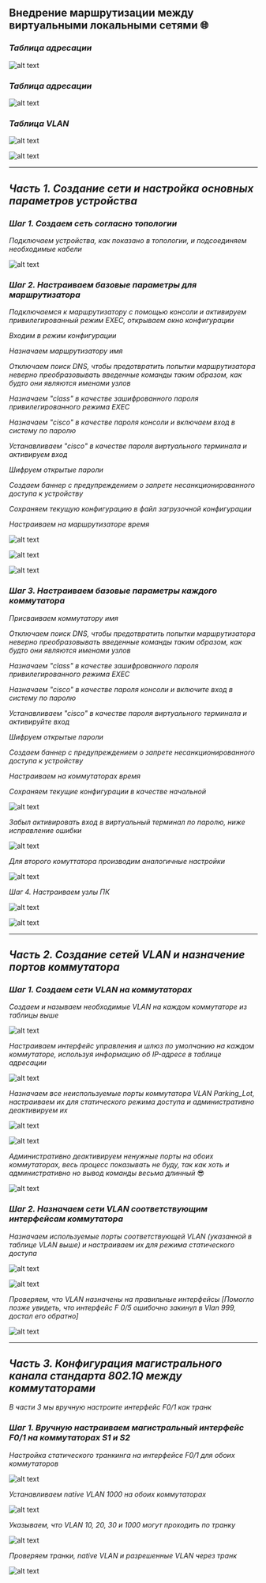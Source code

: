 ## Внедрение маршрутизации между виртуальными локальными сетями 🌐

### *Таблица адресации*

![alt text](https://github.com/Eliminir/OTUSLABS/blob/Labs/LAB6/1.JPG)

### *Таблица адресации*

![alt text](https://github.com/Eliminir/OTUSLABS/blob/Labs/LAB6/2.JPG)

### *Таблица VLAN*

![alt text](https://github.com/Eliminir/OTUSLABS/blob/Labs/LAB6/3.JPG)

![alt text](https://github.com/Eliminir/OTUSLABS/blob/Labs/LAB6/4.JPG)

___

## *Часть 1. Создание сети и настройка основных параметров устройства*

### *Шаг 1. Создаем сеть согласно топологии*

*Подключаем устройства, как показано в топологии, и подсоединяем необходимые кабели*

![alt text](https://github.com/Eliminir/OTUSLABS/blob/Labs/LAB6/5.JPG)

### *Шаг 2. Настраиваем базовые параметры для маршрутизатора*

*Подключаемся к маршрутизатору с помощью консоли и активируем привилегированный режим EXEC, открываем окно конфигурации*

*Входим в режим конфигурации*

*Назначаем маршрутизатору имя*

*Отключаем поиск DNS, чтобы предотвратить попытки маршрутизатора неверно преобразовывать введенные команды таким образом, как будто они являются именами узлов*

*Назначаем "class" в качестве зашифрованного пароля привилегированного режима EXEC*

*Назначаем "cisco" в качестве пароля консоли и включаем вход в систему по паролю*

*Устанавливаем "cisco" в качестве пароля виртуального терминала и активируем вход*

*Шифруем открытые пароли*

*Создаем баннер с предупреждением о запрете несанкционированного доступа к устройству*

*Сохраняем текущую конфигурацию в файл загрузочной конфигурации*

*Настраиваем на маршрутизаторе время*

![alt text](https://github.com/Eliminir/OTUSLABS/blob/Labs/LAB6/6.JPG)

![alt text](https://github.com/Eliminir/OTUSLABS/blob/Labs/LAB6/7.JPG)

![alt text](https://github.com/Eliminir/OTUSLABS/blob/Labs/LAB6/8.JPG)

### *Шаг 3. Настраиваем базовые параметры каждого коммутатора*

*Присваиваем коммутатору имя*

*Отключаем поиск DNS, чтобы предотвратить попытки маршрутизатора неверно преобразовывать введенные команды таким образом, как будто они являются именами узлов*

*Назначаем "class" в качестве зашифрованного пароля привилегированного режима EXEC*

*Назначаем "cisco" в качестве пароля консоли и включите вход в систему по паролю*

*Устанавливаем "cisco" в качестве пароля виртуального терминала и активируйте вход*

*Шифруем открытые пароли*

*Создаем баннер с предупреждением о запрете несанкционированного доступа к устройству*

*Настраиваем на коммутаторах время*

*Сохраняем текущие конфигурации в качестве начальной*

![alt text](https://github.com/Eliminir/OTUSLABS/blob/Labs/LAB6/9.JPG)

*Забыл активировать вход в виртуальный терминал по паролю, ниже исправление ошибки*

![alt text](https://github.com/Eliminir/OTUSLABS/blob/Labs/LAB6/10.JPG)

*Для второго комуттатора производим аналогичные настройки*

![alt text](https://github.com/Eliminir/OTUSLABS/blob/Labs/LAB6/11.JPG)

*Шаг 4. Настраиваем узлы ПК*

![alt text](https://github.com/Eliminir/OTUSLABS/blob/Labs/LAB6/12.JPG)

![alt text](https://github.com/Eliminir/OTUSLABS/blob/Labs/LAB6/13.JPG)
____

 ## *Часть 2. Создание сетей VLAN и назначение портов коммутатора*

### *Шаг 1. Создаем сети VLAN на коммутаторах*

*Создаем и называем необходимые VLAN на каждом коммутаторе из таблицы выше*

![alt text](https://github.com/Eliminir/OTUSLABS/blob/Labs/LAB6/14.JPG)



*Настраиваем интерфейс управления и шлюз по умолчанию на каждом коммутаторе, используя информацию об IP-адресе в таблице адресации*

![alt text](https://github.com/Eliminir/OTUSLABS/blob/Labs/LAB6/15.JPG)

*Назначаем все неиспользуемые порты коммутатора VLAN Parking_Lot, настраиваем их для статического режима доступа и административно деактивируем их*

![alt text](https://github.com/Eliminir/OTUSLABS/blob/Labs/LAB6/17.JPG)

![alt text](https://github.com/Eliminir/OTUSLABS/blob/Labs/LAB6/18.JPG)

*Административно деактивируем ненужные порты на обоих коммутаторах, весь процесс показывать не буду, так как хоть и административно но вывод команды весьма длинный* 😎

![alt text](https://github.com/Eliminir/OTUSLABS/blob/Labs/LAB6/19.JPG)

### *Шаг 2. Назначаем сети VLAN соответствующим интерфейсам коммутатора*

*Назначаем используемые порты соответствующей VLAN (указанной в таблице VLAN выше) и настраиваем их для режима статического доступа*

![alt text](https://github.com/Eliminir/OTUSLABS/blob/Labs/LAB6/20.JPG)


![alt text](https://github.com/Eliminir/OTUSLABS/blob/Labs/LAB6/21.JPG)

*Проверяем, что VLAN назначены на правильные интерфейсы [Помогло позже увидеть, что интерфейс F 0/5 ошибочно закинул в Vlan 999, достал его обратно]*

![alt text](https://github.com/Eliminir/OTUSLABS/blob/Labs/LAB6/22.JPG)

____

## *Часть 3. Конфигурация магистрального канала стандарта 802.1Q между коммутаторами*

*В части 3 мы вручную настроите интерфейс F0/1 как транк*

### *Шаг 1. Вручную настраиваем магистральный интерфейс F0/1 на коммутаторах S1 и S2*



*Настройка статического транкинга на интерфейсе F0/1 для обоих коммутаторов*

![alt text](https://github.com/Eliminir/OTUSLABS/blob/Labs/LAB6/23.JPG)

*Устанавливаем native VLAN 1000 на обоих коммутаторах*

![alt text](https://github.com/Eliminir/OTUSLABS/blob/Labs/LAB6/24.JPG)


*Указываем, что VLAN 10, 20, 30 и 1000 могут проходить по транку*

![alt text](https://github.com/Eliminir/OTUSLABS/blob/Labs/LAB6/25.JPG)

*Проверяем транки, native VLAN и разрешенные VLAN через транк*

![alt text](https://github.com/Eliminir/OTUSLABS/blob/Labs/LAB6/26.JPG)









